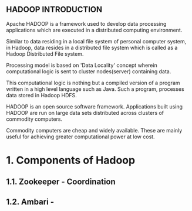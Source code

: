 HADOOP INTRODUCTION
---

Apache HADOOP is a framework used to develop data processing applications which are executed in a distributed computing environment.

Similar to data residing in a local file system of personal computer system, in Hadoop, data resides in a distributed file system which is called as a Hadoop Distributed File system.

Processing model is based on 'Data Locality' concept wherein computational logic is sent to cluster nodes(server) containing data.

This computational logic is nothing but a compiled version of a program written in a high level language such as Java. 
Such a program, processes data stored in Hadoop HDFS.

HADOOP is an open source software framework. 
Applications built using HADOOP are run on large data sets distributed across clusters of commodity computers.

Commodity computers are cheap and widely available. 
These are mainly useful for achieving greater computational power at low cost. 

# 1. Components of Hadoop
## 1.1. Zookeeper - Coordination

## 1.2. Ambari - 
